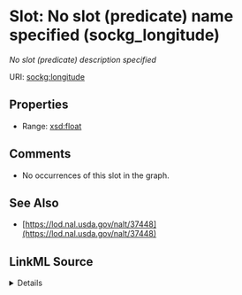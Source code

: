 

# Slot: No slot (predicate) name specified (sockg_longitude)


_No slot (predicate) description specified_







URI: [sockg:longitude](https://idir.uta.edu/sockg-ontology/docs/longitude)



<!-- no inheritance hierarchy -->








## Properties

* Range: [xsd:float](http://www.w3.org/2001/XMLSchema#float)





## Comments

* No occurrences of this slot in the graph.

## See Also

* [https://lod.nal.usda.gov/nalt/37448](https://lod.nal.usda.gov/nalt/37448)



## LinkML Source

<details>

```yaml
name: sockg_longitude
description: No slot (predicate) description specified
title: No slot (predicate) name specified
comments:
- No occurrences of this slot in the graph.
from_schema: soc-kg
see_also:
- https://lod.nal.usda.gov/nalt/37448
rank: 1000
domain: sockg_ExperimentalUnit
slot_uri: sockg:longitude
alias: sockg_longitude
range: float

```
</details>